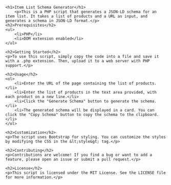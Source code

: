 	<h1>Item List Schema Generator</h1>
		<p>This is a PHP script that generates a JSON-LD schema for an item list. It takes a list of products and a URL as input, and generates a schema in JSON-LD format.</p>
    <h2>Prerequisites</h2>
	<ul>
		<li>PHP</li>
		<li>DOM extension enabled</li>
	</ul>
	
	<h2>Getting Started</h2>
	<p>To use this script, simply copy the code into a file and save it with a .php extension. Then, upload it to a web server with PHP support.</p>
	
	<h2>Usage</h2>
	<ol>
		<li>Enter the URL of the page containing the list of products.</li>
		<li>Enter the list of products in the text area provided, with each product on a new line.</li>
		<li>Click the "Generate Schema" button to generate the schema.</li>
		<li>The generated schema will be displayed in a card. You can click the "Copy Schema" button to copy the schema to the clipboard.</li>
	</ol>
	
	<h2>Customization</h2>
	<p>The script uses Bootstrap for styling. You can customize the styles by modifying the CSS in the &lt;style&gt; tag.</p>
	
	<h2>Contributing</h2>
	<p>Contributions are welcome! If you find a bug or want to add a feature, please open an issue or submit a pull request.</p>
	
	<h2>License</h2>
	<p>This script is licensed under the MIT License. See the LICENSE file for more information.</p>
</div>
